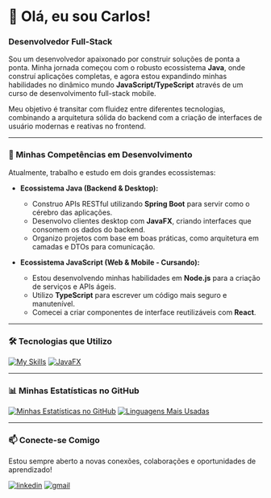 # 👋 Olá, eu sou Carlos!

### Desenvolvedor Full-Stack

Sou um desenvolvedor apaixonado por construir soluções de ponta a ponta. Minha jornada começou com o robusto ecossistema **Java**, onde construí aplicações completas, e agora estou expandindo minhas habilidades no dinâmico mundo **JavaScript/TypeScript** através de um curso de desenvolvimento full-stack mobile.

Meu objetivo é transitar com fluidez entre diferentes tecnologias, combinando a arquitetura sólida do backend com a criação de interfaces de usuário modernas e reativas no frontend.

---

### 🚀 Minhas Competências em Desenvolvimento

Atualmente, trabalho e estudo em dois grandes ecossistemas:

* **Ecossistema Java (Backend & Desktop):**
    * Construo APIs RESTful utilizando **Spring Boot** para servir como o cérebro das aplicações.
    * Desenvolvo clientes desktop com **JavaFX**, criando interfaces que consomem os dados do backend.
    * Organizo projetos com base em boas práticas, como arquitetura em camadas e DTOs para comunicação.

* **Ecossistema JavaScript (Web & Mobile - Cursando):**
    * Estou desenvolvendo minhas habilidades em **Node.js** para a criação de serviços e APIs ágeis.
    * Utilizo **TypeScript** para escrever um código mais seguro e manutenível.
    * Comecei a criar componentes de interface reutilizáveis com **React**.

---

### 🛠️ Tecnologias que Utilizo

[![My Skills](https://skill-icons.dev/icons?i=java,spring,nodejs,ts,react,git,github,vscode&theme=dark)](https://skill-icons.dev) [![JavaFX](https://img.shields.io/badge/JavaFX-0A81C2?style=for-the-badge&logo=oracle&logoColor=white)](https://openjfx.io/)

---

### 📊 Minhas Estatísticas no GitHub

[![Minhas Estatísticas no GitHub](https://github-readme-stats.vercel.app/api?username=carloscmp&show_icons=true&theme=radical&hide_border=true&count_private=true)](https://github.com/anuraghazra/github-readme-stats)
[![Linguagens Mais Usadas](https://github-readme-stats.vercel.app/api/top-langs/?username=carloscmp&layout=compact&theme=radical&hide_border=true&exclude_repo=FrontEndProjetoSpring)](https://github.com/anuraghazra/github-readme-stats)

---

### 📫 Conecte-se Comigo

Estou sempre aberto a novas conexões, colaborações e oportunidades de aprendizado!

[![linkedin](https://img.shields.io/badge/linkedin-0A66C2?style=for-the-badge&logo=linkedin&logoColor=white)](https://www.linkedin.com/in/carloscmpereira/)
[![gmail](https://img.shields.io/badge/Gmail-D14836?style=for-the-badge&logo=gmail&logoColor=white)](mailto:carlos_cmp10@hotmail.com)
